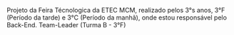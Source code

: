 Projeto da Feira Técnologica da ETEC MCM, realizado pelos 3°s anos, 3°F (Período da tarde) e 3°C (Período da manhã), onde estou responsável pelo Back-End.
Team-Leader (Turma B - 3°F)
